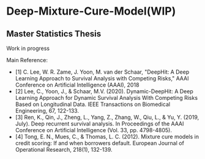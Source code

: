 # Deep-Mixture-Cure-Model(WIP)
##  Master Statistics Thesis 

Work in progress

Main Reference:
- [1] C. Lee, W. R. Zame, J. Yoon, M. van der Schaar, "DeepHit: A Deep Learning Approach to Survival Analysis with Competing Risks," AAAI Conference on Artificial Intelligence (AAAI), 2018
- [2] Lee, C., Yoon, J., & Schaar, M.V. (2020). Dynamic-DeepHit: A Deep Learning Approach for Dynamic Survival Analysis With Competing Risks Based on Longitudinal Data. IEEE Transactions on Biomedical Engineering, 67, 122-133.
- [3] Ren, K., Qin, J., Zheng, L., Yang, Z., Zhang, W., Qiu, L., & Yu, Y. (2019, July). Deep recurrent survival analysis. In Proceedings of the AAAI Conference on Artificial Intelligence (Vol. 33, pp. 4798-4805).
- [4] Tong, E. N., Mues, C., & Thomas, L. C. (2012). Mixture cure models in credit scoring: If and when borrowers default. European Journal of Operational Research, 218(1), 132-139.

